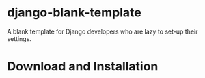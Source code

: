 django-blank-template
=====================

A blank template for Django developers who are lazy to set-up their settings.

Download and Installation
=====================
